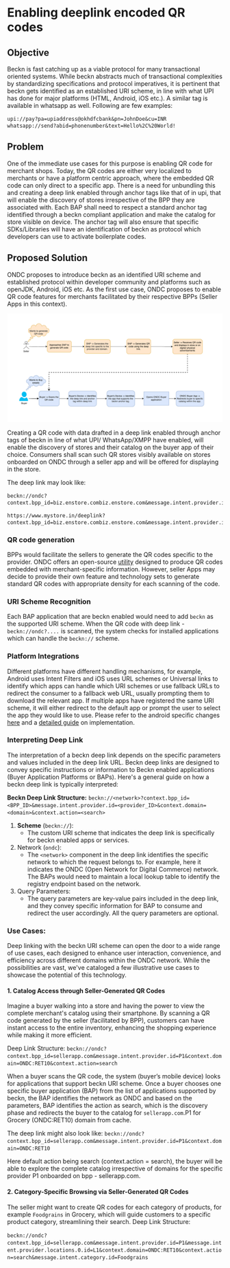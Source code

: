 # Enabling deeplink encoded QR codes

## Objective
Beckn is fast catching up as a viable protocol for many transactional oriented systems. While beckn abstracts much of transactional complexities by standardizing specifications and protocol imperatives, it is pertinent that beckn gets identified as an established URI scheme, in line with what UPI has done for major platforms (HTML, Android, iOS etc.). A similar tag is available in whatsapp as well. Following are few examples:
```
upi://pay?pa=upiaddress@okhdfcbank&pn=JohnDoe&cu=INR
whatsapp://send?abid=phonenumber&text=Hello%2C%20World!
```

## Problem
One of the immediate use cases for this purpose is enabling QR code for merchant shops. Today, the QR codes are either very localized to merchants or have a platform centric approach, where the embedded QR code can only direct to a specific app. There is a need for unbundling this and creating a deep link enabled through anchor tags like that of in upi, that will enable the discovery of stores irrespective of the BPP they are associated with. Each BAP shall need to respect a standard anchor tag identified through a beckn compliant application and make the catalog for store visible on device. The anchor tag will also ensure that specific SDKs/Libraries will have an identification of beckn as protocol which developers can use to activate boilerplate codes.

## Proposed Solution
ONDC proposes to introduce beckn as an identified URI scheme and established protocol within developer community and platforms such as openJDK, Android, iOS etc.  As the first use case, ONDC proposes to enable QR code features for merchants facilitated by their respective BPPs (Seller Apps in this context).

![Image 1](./1_1.png)

Creating a QR code with data drafted in a deep link enabled through anchor tags of beckn in line of what UPI/ WhatsApp/XMPP have enabled, will enable the discovery of stores and their catalog on the buyer app of their choice. Consumers shall scan such QR stores visibly available on stores onboarded on ONDC through a seller app and will be offered for displaying in the store. 
 
The deep link may look like: 
```
beckn://ondc?context.bpp_id=biz.enstore.combiz.enstore.com&message.intent.provider.id=p1234&context.domain=ONDC:RET10&context.action=search
```

```
https://www.mystore.in/deeplink?context.bpp_id=biz.enstore.combiz.enstore.com&message.intent.provider.id=p1234&context.domain=ONDC:RET10&context.action=search
```

### QR code generation 
BPPs would facilitate the sellers to generate the QR codes specific to the provider. ONDC offers an open-source [utility](https://github.com/ONDC-Official/reference-implementations/tree/main/utilities/deep-links) designed to produce QR codes embedded with merchant-specific information. However, seller Apps may decide to provide their own feature and technology sets to generate standard QR codes with appropriate density for each scanning of the code.

### URI Scheme Recognition
Each BAP application that are beckn enabled would need to add `beckn` as the supported URI scheme. When the QR code with deep link - `beckn://ondc?....` is scanned, the system checks for installed applications which can handle the `beckn://` scheme.

### Platform Integrations
Different platforms have different handling mechanisms, for example, Android uses Intent Filters and iOS uses URL schemes or Universal links to identify which apps can handle which URI schemes or use fallback URLs to redirect the consumer to a fallback web URL, usually prompting them to download the relevant app. If multiple apps have registered the same URI scheme, it will either redirect to the default app or prompt the user to select the app they would like to use. Please refer to the android specific changes [here](https://github.com/ONDC-Official/reference-implementations/tree/main/utilities/deep-links/android) and a [detailed guide](https://docs.google.com/document/d/1pmwQvF9G37_KwcFViub7m_qYDUjbGLrwvgkv1XZEc08/edit) on implementation.


### Interpreting Deep Link
The interpretation of a beckn deep link depends on the specific parameters and values included in the deep link URL. Beckn deep links are designed to convey specific instructions or information to Beckn enabled applications (Buyer Application Platforms or BAPs). Here's a general guide on how a beckn deep link is typically interpreted:

**Beckn Deep Link Structure:**
`beckn://<network>?context.bpp_id=<BPP_ID>&message.intent.provider.id=<provider_ID>&context.domain=<domain>&context.action=<search>`

1. **Scheme** (`beckn://`):
    - The custom URI scheme that indicates the deep link is specifically for beckn enabled apps or services.
2. Network (`ondc`):
    - The `<network>` component in the deep link identifies the specific network to which the request belongs to. For example, here it indicates the ONDC (Open Network for Digital Commerce) network. The BAPs would need to maintain a local lookup table to identify the registry endpoint based on the network.
3. Query Parameters:
    - The query parameters are key-value pairs included in the deep link, and they convey specific information for BAP to consume and redirect the user accordingly. All the query parameters are optional.



### Use Cases:
Deep linking with the beckn URI scheme can open the door to a wide range of use cases, each designed to enhance user interaction, convenience, and efficiency across different domains within the ONDC network. While the possibilities are vast, we've cataloged a few illustrative use cases to showcase the potential of this technology.

#### 1. Catalog Access through Seller-Generated QR Codes
Imagine a buyer walking into a store and having the power to view the complete merchant's catalog using their smartphone. By scanning a QR code generated by the seller (facilitated by BPP), customers can have instant access to the entire inventory, enhancing the shopping experience while making it more efficient.

Deep Link Structure:
`beckn://ondc?context.bpp_id=sellerapp.com&message.intent.provider.id=P1&context.domain=ONDC:RET10&context.action=search`

When a buyer scans the QR code, the system (buyer’s mobile device) looks for applications that support beckn URI scheme. Once a buyer chooses one specific buyer application (BAP) from the list of applications supported by beckn, the BAP identifies the network as ONDC and based on the parameters, BAP identifies the action as search, which is the discovery phase and redirects the buyer to the catalog for `sellerapp.com`.P1 for Grocery (ONDC:RET10) domain from cache. 

The deep link might also look like:
`beckn://ondc?context.bpp_id=sellerapp.com&message.intent.provider.id=P1&context.domain=ONDC:RET10`

Here default action being search (context.action = search), the buyer will be able to explore the complete catalog irrespective of domains for the specific provider P1 onboarded on bpp - sellerapp.com.

#### 2. Category-Specific Browsing via Seller-Generated QR Codes
The seller might want to create QR codes for each category of products, for example `Foodgrains` in Grocery, which will guide customers to a specific product category, streamlining their search.
Deep Link Structure:

`beckn://ondc?context.bpp_id=sellerapp.com&message.intent.provider.id=P1&message.intent.provider.locations.0.id=L1&context.domain=ONDC:RET10&context.action=search&message.intent.category.id=Foodgrains`
